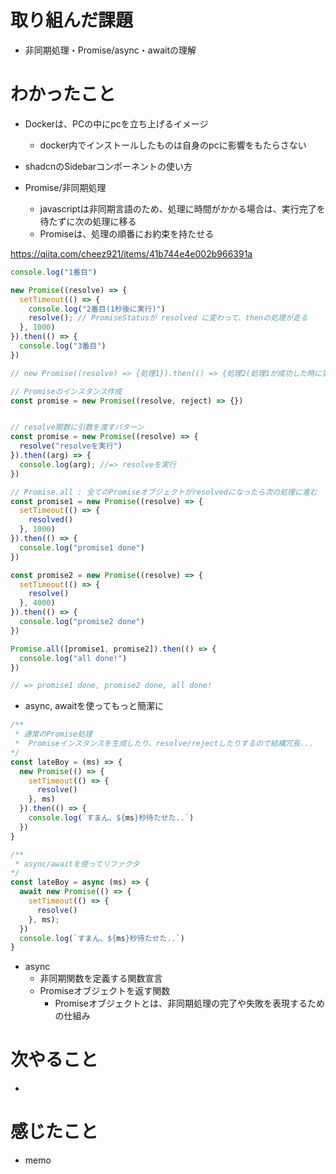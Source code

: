 # 取り組んだ課題

- 非同期処理・Promise/async・awaitの理解
  
# わかったこと
- Dockerは、PCの中にpcを立ち上げるイメージ
  - docker内でインストールしたものは自身のpcに影響をもたらさない
- shadcnのSidebarコンポーネントの使い方

- Promise/非同期処理
  - javascriptは非同期言語のため、処理に時間がかかる場合は、実行完了を待たずに次の処理に移る
  - Promiseは、処理の順番にお約束を持たせる

https://qiita.com/cheez921/items/41b744e4e002b966391a
```ts
console.log("1番目")

new Promise((resolve) => {
  setTimeout(() => {
    console.log("2番目(1秒後に実行)")
    resolve(); // PromiseStatusが resolved に変わって、thenの処理が走る
  }, 1000)
}).then(() => {
  console.log("3番目")
})

// new Promise((resolve) => {処理1}).then(() => {処理2(処理1が成功した時に実行)} )

// Promiseのインスタンス作成
const promise = new Promise((resolve, reject) => {})


// resolve関数に引数を渡すパターン
const promise = new Promise((resolve) => {
  resolve("resolveを実行")
}).then((arg) => {
  console.log(arg); //=> resolveを実行
})

// Promise.all : 全てのPromiseオブジェクトがresolvedになったら次の処理に進む
const promise1 = new Promise((resolve) => {
  setTimeout(() => {
    resolved()
  }, 1000)
}).then(() => {
  console.log("promise1 done")
})

const promise2 = new Promise((resolve) => {
  setTimeout(() => {
    resolve()
  }, 4000)
}).then(() => {
  console.log("promise2 done")
})

Promise.all([promise1, promise2]).then(() => {
  console.log("all done!")
})

// => promise1 done, promise2 done, all done!

```

+ async, awaitを使ってもっと簡潔に
```ts
/**
 * 通常のPromise処理 
 *  Promiseインスタンスを生成したり、resolve/rejectしたりするので結構冗長...
*/
const lateBoy = (ms) => {
  new Promise(() => {
    setTimeout(() => {
      resolve()
    }, ms)
  }).then(() => {
    console.log(`すまん、${ms}秒待たせた..`)
  })
}

/**
 * async/awaitを使ってリファクタ
*/
const lateBoy = async (ms) => {
  await new Promise(() => {
    setTimeout(() => {
      resolve()
    }, ms);
  })
  console.log(`すまん、${ms}秒待たせた..`)
}
```
+ async
  + 非同期関数を定義する関数宣言
  + Promiseオブジェクトを返す関数
    + Promiseオブジェクトとは、非同期処理の完了や失敗を表現するための仕組み

# 次やること

- 

# 感じたこと

- memo
  


